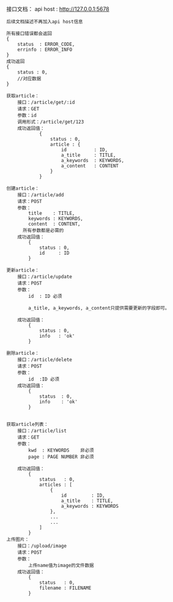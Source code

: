 接口文档：
    api host : http://127.0.0.1:5678
    
    后续文档描述不再加入api host信息

    所有接口错误都会返回
    {
        status  : ERROR_CODE,
        errinfo : ERROR_INFO
    }
    成功返回
    {
        status : 0,
        //对应数据
    }

    获取article：
        接口：/article/get/:id
        请求：GET
        参数：id
        调用形式：/article/get/123
        成功返回值：
                {
                    status : 0,
                    article : {
                        id          : ID,
                        a_title     : TITLE,
                        a_keywords  : KEYWORDS,
                        a_content   : CONTENT
                    }
                }

    创建article：
        接口：/article/add
        请求：POST
        参数：
            title    : TITLE,
            keywords : KEYWORDS,
            content  : CONTENT,
          所有参数都是必需的
        成功返回值：
            {
                status : 0,
                id     : ID
            }

    更新article：
        接口：/article/update
        请求：POST
        参数：
            id  : ID 必须

            a_title, a_keywords, a_content只提供需要更新的字段即可。

        成功返回值：
            {
                status : 0,
                info   : 'ok'
            }

    删除article：
        接口：/article/delete
        请求：POST
        参数：
            id  :ID 必须
        成功返回值：
            {
                status  : 0,
                info    : 'ok'
            }


    获取article列表：
        接口：/article/list
        请求：GET
        参数：
            kwd  : KEYWORDS    非必须
            page : PAGE NUMBER 非必须
            
        成功返回值：
            {
                status   : 0,
                articles : [
                    {
                        id         : ID,
                        a_title    : TITLE,
                        a_keywords : KEYWORDS
                    },
                    ...
                    ...
                ]
            }
    上传图片：
        接口：/upload/image
        请求：POST
        参数：
            上传name值为image的文件数据
        成功返回值：
            {
                status   : 0,
                filename : FILENAME
            }

